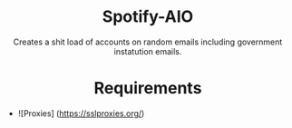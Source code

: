 <h1 align="center"> Spotify-AIO </h1>
<p align="center"> Creates a shit load of accounts on random emails including government instatution emails. </p>

<h1 align="center"> Requirements </h1>

-  ![Proxies] (https://sslproxies.org/)
